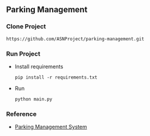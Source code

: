 ## Parking Management

### Clone Project
```https://github.com/ASNProject/parking-management.git```

### Run Project

- Install requirements

    ```pip install -r requirements.txt```
- Run
    
    ```python main.py```

### Reference
- [Parking Management System](https://www.computervision.zone)

